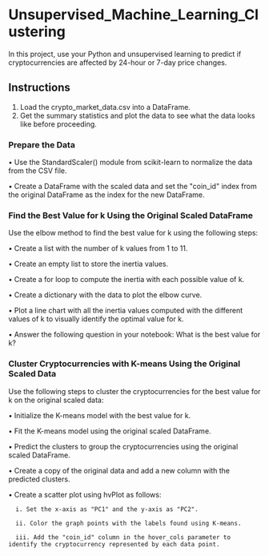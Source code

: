 # Unsupervised_Machine_Learning_Clustering

In this project,  use your Python and unsupervised learning to predict if cryptocurrencies are affected by 24-hour or 7-day price changes.

## Instructions
1.	Load the crypto_market_data.csv into a DataFrame.
2.	Get the summary statistics and plot the data to see what the data looks like before proceeding.
### Prepare the Data

•	Use the StandardScaler() module from scikit-learn to normalize the data from the CSV file.

•	Create a DataFrame with the scaled data and set the "coin_id" index from the original DataFrame as the index for the new DataFrame.

### Find the Best Value for k Using the Original Scaled DataFrame

Use the elbow method to find the best value for k using the following steps:

•	Create a list with the number of k values from 1 to 11.

•	Create an empty list to store the inertia values.

•	Create a for loop to compute the inertia with each possible value of k.

•	Create a dictionary with the data to plot the elbow curve.

•	Plot a line chart with all the inertia values computed with the different values of k to visually identify the optimal value for k.

•	Answer the following question in your notebook: What is the best value for k?

### Cluster Cryptocurrencies with K-means Using the Original Scaled Data

Use the following steps to cluster the cryptocurrencies for the best value for k on the original scaled data:

•	Initialize the K-means model with the best value for k.

•	Fit the K-means model using the original scaled DataFrame.

•	Predict the clusters to group the cryptocurrencies using the original scaled DataFrame.

•	Create a copy of the original data and add a new column with the predicted clusters.

•	Create a scatter plot using hvPlot as follows:

      i. Set the x-axis as "PC1" and the y-axis as "PC2".
      
      ii. Color the graph points with the labels found using K-means.
      
      iii. Add the "coin_id" column in the hover_cols parameter to identify the cryptocurrency represented by each data point.



